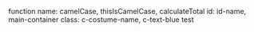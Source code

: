 function name: camelCase, thisIsCamelCase, calculateTotal
id: id-name, main-container
class: c-costume-name, c-text-blue
test

